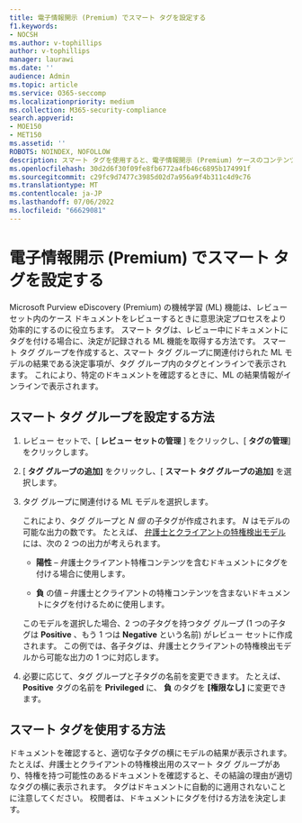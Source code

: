 ```yaml
---
title: 電子情報開示 (Premium) でスマート タグを設定する
f1.keywords:
- NOCSH
ms.author: v-tophillips
author: v-tophillips
manager: laurawi
ms.date: ''
audience: Admin
ms.topic: article
ms.service: O365-seccomp
ms.localizationpriority: medium
ms.collection: M365-security-compliance
search.appverid:
- MOE150
- MET150
ms.assetid: ''
ROBOTS: NOINDEX, NOFOLLOW
description: スマート タグを使用すると、電子情報開示 (Premium) ケースのコンテンツを確認するときに機械学習機能を適用できます。 スマート タグ グループを使用して、弁護士とクライアントの特権モデルなどの機械学習検出モデルの結果を表示します。
ms.openlocfilehash: 30d2d6f30f09fe8fb6772a4fb46c6895b174991f
ms.sourcegitcommit: c29fc9d7477c3985d02d7a956a9f4b311c4d9c76
ms.translationtype: MT
ms.contentlocale: ja-JP
ms.lasthandoff: 07/06/2022
ms.locfileid: "66629081"
---
```

# <a name="set-up-smart-tags-in-ediscovery-premium"></a>電子情報開示 (Premium) でスマート タグを設定する

Microsoft Purview eDiscovery (Premium) の機械学習 (ML) 機能は、レビュー セット内のケース ドキュメントをレビューするときに意思決定プロセスをより効率的にするのに役立ちます。 スマート タグは、レビュー中にドキュメントにタグを付ける場合に、決定が記録される ML 機能を取得する方法です。 スマート タグ グループを作成すると、スマート タグ グループに関連付けられた ML モデルの結果である決定事項が、タグ グループ内のタグとインラインで表示されます。 これにより、特定のドキュメントを確認するときに、ML の結果情報がインラインで表示されます。

## <a name="how-to-set-up-a-smart-tag-group"></a>スマート タグ グループを設定する方法

1. レビュー セットで、[ **レビュー セットの管理** ] をクリックし、[ **タグの管理**] をクリックします。

2. [ **タグ グループの追加]** をクリックし、[ **スマート タグ グループの追加]** を選択します。

3. タグ グループに関連付ける ML モデルを選択します。
    
   これにより、タグ グループと *N 個* の子タグが作成されます。 *N* はモデルの可能な出力の数です。 たとえば、 [弁護士とクライアントの特権検出モデル](attorney-privilege-detection.md) には、次の 2 つの出力が考えられます。 

   - **陽性** – 弁護士クライアント特権コンテンツを含むドキュメントにタグを付ける場合に使用します。
   
   - **負** の値 – 弁護士とクライアントの特権コンテンツを含まないドキュメントにタグを付けるために使用します。
    
    このモデルを選択した場合、2 つの子タグを持つタグ グループ (1 つの子タグは **Positive** 、もう 1 つは **Negative** という名前) がレビュー セットに作成されます。 この例では、各子タグは、弁護士とクライアントの特権検出モデルから可能な出力の 1 つに対応します。

4. 必要に応じて、タグ グループと子タグの名前を変更できます。 たとえば、 **Positive** タグの名前を **Privileged** に、 **負** のタグを **[権限なし]** に変更できます。

## <a name="how-to-use-smart-tags"></a>スマート タグを使用する方法

ドキュメントを確認すると、適切な子タグの横にモデルの結果が表示されます。 たとえば、弁護士とクライアントの特権検出用のスマート タグ グループがあり、特権を持つ可能性のあるドキュメントを確認すると、その結論の理由が適切なタグの横に表示されます。 タグはドキュメントに自動的に適用されないことに注意してください。 校閲者は、ドキュメントにタグを付ける方法を決定します。

